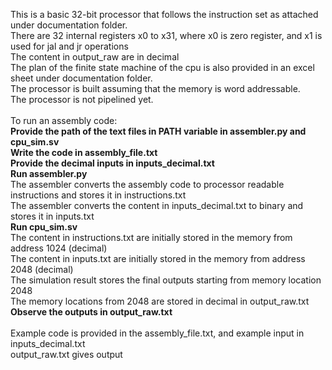 This is a basic 32-bit processor that follows the instruction set as attached under documentation folder. <br />
There are 32 internal registers x0 to x31, where x0 is zero register, and x1 is used for jal and jr operations <br />
The content in output_raw are in decimal <br />
The plan of the finite state machine of the cpu is also provided in an excel sheet under documentation folder. <br />
The processor is built assuming that the memory is word addressable. <br />
The processor is not pipelined yet. <br />
<br />
To run an assembly code: <br />
  **Provide the path of the text files in PATH variable in assembler.py and cpu_sim.sv** <br />
  **Write the code in assembly_file.txt** <br />
  **Provide the decimal inputs in inputs_decimal.txt** <br />
  **Run assembler.py** <br />
    The assembler converts the assembly code to processor readable instructions and stores it in instructions.txt <br />
    The assembler converts the content in inputs_decimal.txt to binary and stores it in inputs.txt <br />
  **Run cpu_sim.sv** <br />
    The content in instructions.txt are initially stored in the memory from address 1024 (decimal) <br />
    The content in inputs.txt are initially stored in the memory from address 2048 (decimal) <br />
    The simulation result stores the final outputs starting from memory location 2048 <br />
    The memory locations from 2048 are stored in decimal in output_raw.txt <br />
  **Observe the outputs in output_raw.txt** <br />
<br />
Example code is provided in the assembly_file.txt, and example input in inputs_decimal.txt <br />
output_raw.txt gives output <br />
